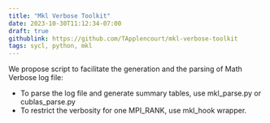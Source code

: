 ```yaml
---
title: "Mkl Verbose Toolkit"
date: 2023-10-30T11:12:34-07:00
draft: true
githublink: https://github.com/TApplencourt/mkl-verbose-toolkit
tags: sycl, python, mkl
---
```


We propose script to facilitate the generation and the parsing of Math Verbose log file:
* To parse the log file and generate summary tables, use mkl_parse.py or cublas_parse.py
* To restrict the verbosity for one MPI_RANK, use mkl_hook wrapper.

